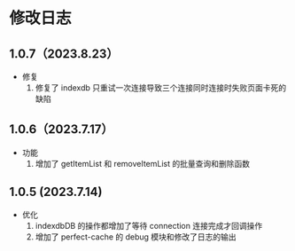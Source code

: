 # 修改日志

## 1.0.7（2023.8.23）

- 修复
    1. 修复了 indexdb 只重试一次连接导致三个连接同时连接时失败页面卡死的缺陷

## 1.0.6（2023.7.17）

- 功能
    1. 增加了 getItemList 和 removeItemList 的批量查询和删除函数

## 1.0.5 (2023.7.14)

- 优化
    1. indexdbDB 的操作都增加了等待 connection 连接完成才回调操作
    2. 增加了 perfect-cache 的 debug 模块和修改了日志的输出
